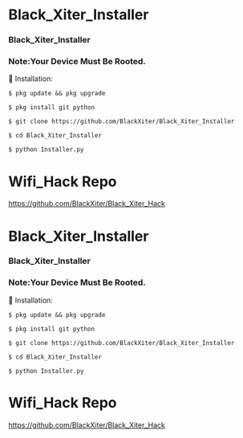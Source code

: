 # Black_Xiter_Installer
### Black_Xiter_Installer
### Note:Your Device Must Be Rooted.
  
   🤟 Installation:

```
$ pkg update && pkg upgrade

$ pkg install git python

$ git clone https://github.com/BlackXiter/Black_Xiter_Installer

$ cd Black_Xiter_Installer

$ python Installer.py
```
# Wifi_Hack Repo

https://github.com/BlackXiter/Black_Xiter_Hack
# Black_Xiter_Installer
### Black_Xiter_Installer
### Note:Your Device Must Be Rooted.
  
   🤟 Installation:

```
$ pkg update && pkg upgrade

$ pkg install git python

$ git clone https://github.com/BlackXiter/Black_Xiter_Installer

$ cd Black_Xiter_Installer

$ python Installer.py
```
# Wifi_Hack Repo

https://github.com/BlackXiter/Black_Xiter_Hack

